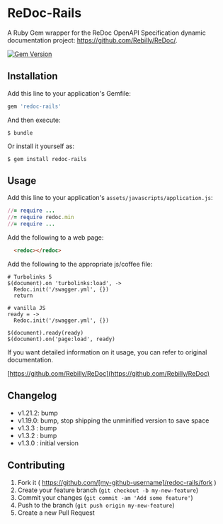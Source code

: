 # ReDoc-Rails

A Ruby Gem wrapper for the ReDoc OpenAPI Specification dynamic documentation
project: https://github.com/Rebilly/ReDoc/.

[![Gem Version](https://badge.fury.io/rb/redoc-rails.svg)](http://badge.fury.io/rb/redoc-rails)

## Installation

Add this line to your application's Gemfile:

```ruby
gem 'redoc-rails'
```

And then execute:

    $ bundle

Or install it yourself as:

    $ gem install redoc-rails

## Usage

Add this line to your application's `assets/javascripts/application.js`:

```ruby
//= require ...
//= require redoc.min
//= require ...
```

Add the following to a web page:
```html
  <redoc></redoc>
```

Add the following to the appropriate js/coffee file:

```
# Turbolinks 5
$(document).on 'turbolinks:load', ->
  Redoc.init('/swagger.yml', {})
  return

# vanilla JS
ready = ->
  Redoc.init('/swagger.yml', {})

$(document).ready(ready)
$(document).on('page:load', ready)
```

If you want detailed information on it usage, you can refer to original documentation.

[https://github.com/Rebilly/ReDoc](https://github.com/Rebilly/ReDoc)

## Changelog

  - v1.21.2: bump
  - v1.19.0: bump, stop shipping the unminified version to save space
  - v1.3.3 : bump
  - v1.3.2 : bump
  - v1.3.0 : initial version

## Contributing

1. Fork it ( https://github.com/[my-github-username]/redoc-rails/fork )
2. Create your feature branch (`git checkout -b my-new-feature`)
3. Commit your changes (`git commit -am 'Add some feature'`)
4. Push to the branch (`git push origin my-new-feature`)
5. Create a new Pull Request

